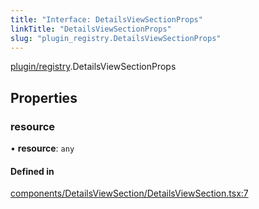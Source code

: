 ```yaml
---
title: "Interface: DetailsViewSectionProps"
linkTitle: "DetailsViewSectionProps"
slug: "plugin_registry.DetailsViewSectionProps"
---
```


[plugin/registry](../modules/plugin_registry.md).DetailsViewSectionProps

## Properties

### resource

• **resource**: `any`

#### Defined in

[components/DetailsViewSection/DetailsViewSection.tsx:7](https://github.com/kinvolk/headlamp/blob/16fcc2a7/frontend/src/components/DetailsViewSection/DetailsViewSection.tsx#L7)
